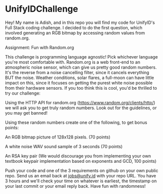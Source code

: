 # UnifyIDChallenge

Hey! My name is Adish, and in this repo you will find my code for UnifyID's Full Stack coding challenge. I decided to do the first question, which involved generating an RGB bitmap by accessing random values from random.org.

Assignment: Fun with Random.org

This challenge is programming language agnostic! Pick whichever language you're most comfortable with. Random.org is a web front-end to an atmospheric noise sensor, which can give us pretty good random numbers. It's the reverse from a noise cancelling filter, since it cancels everything BUT the noise. Weather conditions, solar flares, a full-moon can have little impact on this, since it focuses on getting the purest white noise possible from their hardware sensors. If you too think this is cool, you'd be thrilled to try our challenge:

Using the HTTP API for random.org (https://www.random.org/clients/http/) we will ask you to get truly random numbers. Look out for the guidelines, or you may get banned!

Using these random numbers create one of the following, to get bonus points:

An RGB bitmap picture of 128x128 pixels. (70 points)

A white noise WAV sound sample of 3 seconds (70 points)

An RSA key pair (We would discourage you from implementing your own textbook keypair implementation based on exponents and GCD, 100 points)

Push your code and one of the 3 requirements on github on your own public repo. Send us an email back at jobs@unify.id with your repo URL. You have 3 hours and we'll check your time on whatever is earliest, the timestamp on your last commit or your email reply back. Have fun with randomness!
